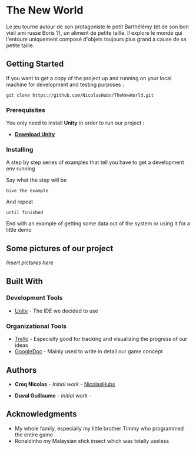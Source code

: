 # The New World

Le jeu tourne autour de son protagoniste le petit Barthélémy (et de son bon vieil ami russe Boris ?), un aliment de petite taille. Il explore le monde qui l'entoure uniquement composé d'objets toujours plus grand à cause de sa petite taille.

## Getting Started

If you want to get a copy of the project up and running on your local machine for development and testing purposes :

```
git clone https://github.com/NicolasHubs/TheNewWorld.git
```

### Prerequisites

You only need to install **Unity** in order to run our project :

* [**Download Unity**](https://store.unity.com/)

### Installing

A step by step series of examples that tell you have to get a development env running

Say what the step will be

```
Give the example
```

And repeat

```
until finished
```

End with an example of getting some data out of the system or using it for a little demo

## Some pictures of our project

*Insert pictures here*

## Built With

### Development Tools

* [Unity](https://unity3d.com/fr) - The IDE we decided to use

### Organizational Tools

* [Trello](https://trello.com/) - Especially good for tracking and visualizing the progress of our ideas
* [GoogleDoc](https://unity3d.com/fr) - Mainly used to write in detail our game concept

## Authors

* **Croq Nicolas** - *Initial work* - [NicolasHubs](https://github.com/NicolasHubs)

* **Duval Guillaume** - *Initial work* -

## Acknowledgments

* My whole family, especially my little brother Timmy who programmed the entire game
* Ronaldinho my Malaysian stick insect which was totally useless

